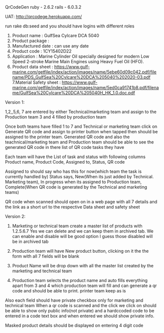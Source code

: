 QrCodeGen
ruby - 2.6.2
rails - 6.0.3.2

UAT: http://qrcodege.herokuapp.com/

run rake db:seed and you should have logins with different roles

1. Product name : GulfSea Cylcare DCA 5040
2. Product package : 	
3. Manufactured date : can use any date
4. Product code : 1CY15402D22
5. Application : Marine Cylinder Oil specially designed for modern Low Speed 2-stroke Marine Main Engines using Heavy Fuel Oil (HFO).
6. Product data sheet : https://www.gulf-marine.com/getfile/index/action/images/name/5ebe60d09c042.pdf/filename/PDS_GulfSea%20Cylcare%20DCA%205040%202020-03.pdf
7.Material Safety sheet : https://www.gulf-marine.com/getfile/index/action/images/name/5ed0ca91741b8.pdf/filename/GulfSea%20Cylcare%20DCA%205040H_HK_1.0.doc.pdf

Version 1:

1,2,,5,6, 7 are entered by either Technical/marketing team and assign to the Production team
3 and 4 filled by production team

Once both teams have filled 1 to 7 and Technical or marketing team click on Generate QR code and assign to printer button when tapped then should be assigned to the printer team.
Generated QR code and also the teachnical/marketing team and Production team should be able to see the generated QR code in there list of QR code tasks they have


Each team will have the List of task and status with following columns
Product name, Product Code, Assigned to, Status, QR code

Assigned to should say who has this for now(which team the task is currently handled by)
Status says, New(When its just added by Technical. Marketing team), In progress when its assigned to Production team, Complete(When QR code is generated by the Technical and marketing teams)

QR code when scanned should open on in a web page with all 7 details and the link as a short url to the respective Data sheet and safety sheet


Version 2:
1. Marketing or technical team create a master list of products with 1.2.5.6.7
Yes we can delete and we can keep them in archived tab. We can enable and disable will be good option I guess those disabled will be in archived tab

2. Production team will have New product button, clicking on it the the form with all 7 fields will be blank
3. Product Name will be drop down with all the master list created by the marketing and technical team
4. Production team selects the product name and auto fills everything apart from 3 and 4 which production team will fill and can generate a qr code and should be able to print. printer team keep as is


Also each field should have private checkbox only for marketing and technical team
When a qr code is scanned and the click we click on should be able to show only public info(not private) and a hardccoded code to be entered in a code text box and when entered we should show private info.


Masked product details should be displayed on entering 4 digit code









